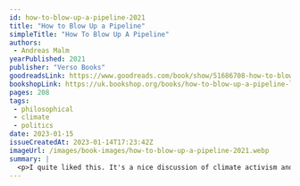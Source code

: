 ```yaml
---
id: how-to-blow-up-a-pipeline-2021
title: "How to Blow Up a Pipeline"
simpleTitle: "How To Blow Up A Pipeline"
authors: 
 - Andreas Malm
yearPublished: 2021
publisher: "Verso Books"
goodreadsLink: https://www.goodreads.com/book/show/51686708-how-to-blow-up-a-pipeline
bookshopLink: https://uk.bookshop.org/books/how-to-blow-up-a-pipeline-learning-to-fight-in-a-world-on-fire/9781839760259
pages: 208
tags: 
 - philosophical 
 - climate 
 - politics
date: 2023-01-15
issueCreatedAt: 2023-01-14T17:23:42Z
imageUrl: /images/book-images/how-to-blow-up-a-pipeline-2021.webp
summary: | 
  <p>I quite liked this. It's a nice discussion of climate activism and the general connection between activism and resistance. It leaves a lot of food for thought about what is necessary in order to make people change their behaviours. A great, short, thoughtful, and inspiring read.</p>
---
```


